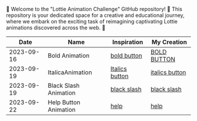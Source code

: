 👋 Welcome to the "Lottie Animation Challenge" GitHub repository! 🌟
This repository is your dedicated space for a creative and educational journey,
where we embark on the exciting task of reimagining captivating Lottie animations discovered across the web. 🚀

| Date |Name|Inspiration | My Creation |
| --------------------------------------| -------|-------------------------|--------------------------------------------------------------------------------------------------|
| 2023-09-16 | Bold Animation |[bold button]( https://lottiefiles.com/animations/bold-button-tcntsNclyr) |[BOLD BUTTON](https://lottiefiles.com/animations/bold-wKxv3kvEi2) |
| 2023-09-19| ItalicaAnimation | [Italics button](https://lottiefiles.com/animations/italic-button-2TBphhJpVK) |[italics button](https://lottiefiles.com/animations/italics-lXMOolyT4f) |
| 2023-09-19| Black Slash Animation | [black slash](https://lottiefiles.com/animations/delete-slash-XVTXR3CljS) |[black slash](https://lottiefiles.com/animations/close-button-chroSvAdeT) |
| 2023-09-22| Help Button Animation|[help](https://lottiefiles.com/animations/help-centre-wHIccsbh9k) |[help](https://lottiefiles.com/animations/help-IB5ITTLe9i)|
